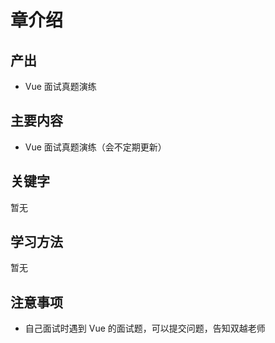 # 章介绍

## 产出

- Vue 面试真题演练

## 主要内容

- Vue 面试真题演练（会不定期更新）

## 关键字

暂无

## 学习方法

暂无

## 注意事项

- 自己面试时遇到 Vue 的面试题，可以提交问题，告知双越老师
